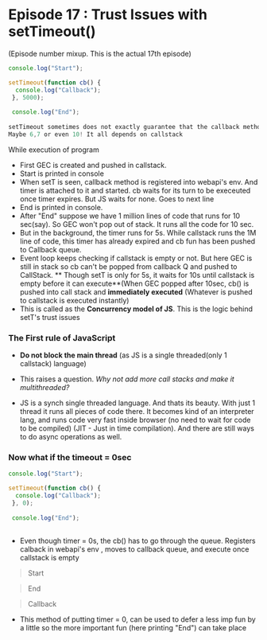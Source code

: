# Episode 17 : Trust Issues with setTimeout() 

(Episode number mixup. This is the actual 17th episode)

```javascript
console.log("Start");

setTimeout(function cb() {
  console.log("Callback");
 }, 5000);
 
 console.log("End");
 
setTimeout sometimes does not exactly guarantee that the callback method will be called exactly after 5s. 
Maybe 6,7 or even 10! It all depends on callstack
```

While execution of program 

- First GEC is created and pushed in callstack. 
- Start is printed in console
- When setT is seen, callback method is registered into webapi's env. And timer is attached to it and started. cb waits for its turn to be execeuted once timer expires.
But JS waits for none. Goes to next line
- End is printed in console. 
- After "End" suppose we have 1 million lines of code that runs for 10 sec(say). So GEC won't pop out of stack. It runs all the code for 10 sec. 
- But in the background, the timer runs for 5s. While callstack runs the 1M line of code, this timer has already expired and cb fun has been pushed to Callback queue.
- Event loop keeps checking if callstack is empty or not. But here GEC is still in stack so cb can't be popped from callback Q and pushed to CallStack. 
** Though setT is only for 5s, it waits for 10s until callstack is empty before it can execute**(When GEC popped after 10sec, cb() is pushed into call stack and 
**immediately executed** (Whatever is pushed to callstack is executed instantly)
- This is called as the **Concurrency model of JS**. This is the logic behind setT's trust issues

### The First rule of JavaScript
- **Do not block the main thread** (as JS is a single threaded(only 1 callstack) language)

- This raises a question. *Why not add more call stacks and make it multithreaded?* 
- JS is a synch single threaded language. And thats its beauty. With just 1 thread it runs all pieces of code there. It becomes kind of an interpreter lang,
and runs code very fast inside browser (no need to wait for code to be compiled) (JIT - Just in time compilation). And there are still ways to do async operations as well. 

### Now what if the timeout = 0sec
```javascript
console.log("Start");

setTimeout(function cb() {
  console.log("Callback");
 }, 0);
 
 console.log("End");
 
```
- Even though timer = 0s, the cb() has to go through the queue. Registers calback in webapi's env , moves to callback queue, and execute once callstack is empty

> Start

> End

> Callback

- This method of putting timer = 0, can be used to defer a less imp fun by a little so the more important fun (here printing "End") can take place 
